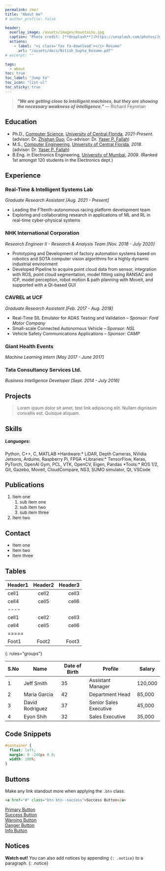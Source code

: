 ```yaml
---
permalink: /me/
title: "About me"
# author_profile: false

header:
  overlay_image: /assets/images/mountains.jpg
  caption: "Photo credit: [**Unsplash**](https://unsplash.com/photos/JgOeRuGD_Y4)"
  actions:
    - label: "<i class='fas fa-download'></i> Resume"
      url: "/assets/docs/Nitish_Gupta_Resume.pdf"
# excerpt: ""

tags:
  - about
toc: true
toc_label: "Jump to"
toc_icon: "list-ul"
toc_sticky: true
---
```


<!-- About -->
> ***"We are getting close to intelligent machines, but they are showing the necessary weakness of intelligence."*** — Richard Feynman

## Education  
<div class="card">
  <ul class="card-text">
      <li>Ph.D., <a class="website-links" href="http://www.cecs.ucf.edu/" target="_blank">Computer Science</a>, <a class="website-links" href="http://www.ucf.edu/" target="_blank">University of Central Florida</a>, <i>2021-Present</i>. (advisor: Dr. <a class="website-links" href="https://www.ece.ucf.edu/~zsguo/index.html" target="_blank">Zhishan Guo</a>; Co-advisor: Dr. <a class="website-links" href="https://www.ece.ucf.edu/person/yaser-p-fallah/" target="_blank">Yaser P. Fallah</a>)</li>
      <li>M.S., <a class="website-links" href="http://www.cecs.ucf.edu/" target="_blank">Computer Engineering</a>, <a class="website-links" href="http://www.ucf.edu/" target="_blank">University of Central Florida</a>, <i>2018</i>. (advisor: Dr. <a class="website-links" href="https://www.ece.ucf.edu/person/yaser-p-fallah/" target="_blank">Yaser P. Fallah</a>)</li>
      <li>B.Eng. in Electronics Engineering, <a class="website-links" href="http://www.mu.ac.in/">University of Mumbai</a>, <i>2009</i>. (Ranked 1st amongst 120 students in the Electronics dept.)</li>
  </ul>
</div>

## Experience
### Real-Time & Intelligent Systems Lab 
*Graduate Research Assistant [Aug. 2021 - Present]*
* Leading the F1tenth-autonomous racing platform development team
* Exploring and collaborating research in applications of ML and RL in real-time cyber-physical systems

### NHK International Corporation
*Research Engineer II - Research & Analysis Team [Nov. 2018 - July 2020]*
* Prototyping and Development of factory automation systems based on robotics and SOTA computer vision
algorithms for a highly dynamic industrial environment
* Developed Pipeline to acquire point cloud data from sensor, integration with ROS, point cloud segmentation, model
fitting using RANSAC and ICP, model perception, robot motion & path planning with Moveit, and supported with
a Qt-based GUI

### CAVREL at UCF
*Graduate Research Assistant [Feb. 2017 - Aug. 2018]*
* Real-Time SIL Emulator for ADAS Testing and Validation – *Sponsor: Ford Motor Company*
* Small-scale Connected Autonomous Vehicle – *Sponsor: NSL*
* Vehicle Safety Communications Applications – *Sponsor: CAMP*

### Giant Health Events
*Machine Learning Intern [May 2017 - June 2017]*

### Tata Consultancy Services Ltd. 
*Business Intelligence Developer [Sept. 2014 - July 2016]*
## Projects

> Lorem ipsum dolor sit amet, test link adipiscing elit. Nullam dignissim convallis est. Quisque aliquam.

## Skills
<h5>Languages:</h5> Python, C++, C, MATLAB
*Hardware:* LiDAR, Depth Cameras, NVidia Jetsons, Arduino, Raspberry Pi, FPGA
*Libraries:* TensorFlow, Keras, PyTorch, OpenAI Gym, PCL, VTK, OpenCV, Eigen, Pandas
*Tools:* ROS 1/2, Git, Gazebo, Moveit, CloudCompare, NS3, SUMO simulator, Qt, VSCode

## Publications

1. Item one
   1. sub item one
   2. sub item two
   3. sub item three
2. Item two

## Contact

* Item one
* Item two
* Item three

## Tables

| Header1 | Header2 | Header3 |
|:--------|:-------:|--------:|
| cell1   | cell2   | cell3   |
| cell4   | cell5   | cell6   |
|----
| cell1   | cell2   | cell3   |
| cell4   | cell5   | cell6   |
|=====
| Foot1   | Foot2   | Foot3
{: rules="groups"}

<table>
    <thead>
        <th>S.No</th>
        <th>Name</th>
        <th>Date of Birth</th>
        <th>Profile</th>
        <th>Salary</th>
    </thead>
    <tbody>
        <tr>
            <td>1</td>
            <td>Jeff Smith</td>
            <td>35</td>
            <td>Assistant Manager</td>
            <td>120,000</td>
        </tr>
        <tr>
            <td>2</td>
            <td>Maria Garcia</td>
            <td>42</td>
            <td>Department Head</td>
            <td>85,000</td>
        </tr>
        <tr>
            <td>3</td>
            <td>David Rodriguez</td>
            <td>37</td>
            <td>Senior Sales Executive</td>
            <td>45,000</td>
        </tr>
        <tr>
            <td>4</td>
            <td>Eyon Shih</td>
            <td>32</td>
            <td>Sales Executive</td>
            <td>35,000</td>
        </tr>
    </tbody>
</table>


## Code Snippets

```css
#container {
  float: left;
  margin: 0 -240px 0 0;
  width: 100%;
}
```

## Buttons

Make any link standout more when applying the `.btn` class.

```html
<a href="#" class="btn btn--success">Success Button</a>
```

<div markdown="0"><a href="#" class="btn">Primary Button</a></div>
<div markdown="0"><a href="#" class="btn btn--success">Success Button</a></div>
<div markdown="0"><a href="#" class="btn btn--warning">Warning Button</a></div>
<div markdown="0"><a href="#" class="btn btn--danger">Danger Button</a></div>
<div markdown="0"><a href="#" class="btn btn--info">Info Button</a></div>

## Notices

**Watch out!** You can also add notices by appending `{: .notice}` to a paragraph.
{: .notice}

